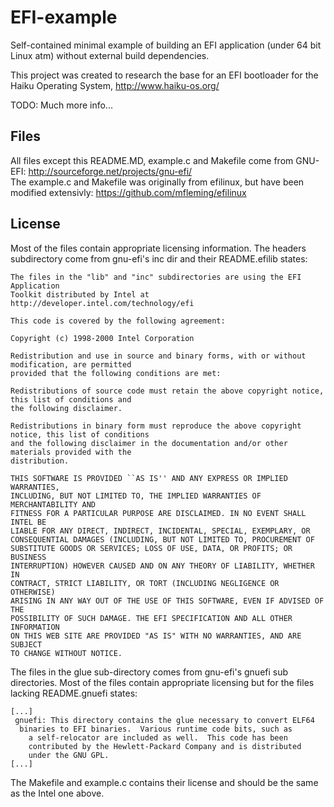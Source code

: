 EFI-example
===========

Self-contained minimal example of building an EFI application (under 64 bit Linux atm) without external build dependencies.

This project was created to research the base for an EFI bootloader for the Haiku Operating System, http://www.haiku-os.org/

TODO: Much more info...

Files
-----
All files except this README.MD, example.c and Makefile come from GNU-EFI: http://sourceforge.net/projects/gnu-efi/  
The example.c and Makefile was originally from efilinux, but have been modified extensivly: https://github.com/mfleming/efilinux

License
-------
Most of the files contain appropriate licensing information.
The headers subdirectory come from gnu-efi's inc dir and their README.efilib states:
```
The files in the "lib" and "inc" subdirectories are using the EFI Application 
Toolkit distributed by Intel at http://developer.intel.com/technology/efi

This code is covered by the following agreement:

Copyright (c) 1998-2000 Intel Corporation

Redistribution and use in source and binary forms, with or without modification, are permitted
provided that the following conditions are met:

Redistributions of source code must retain the above copyright notice, this list of conditions and
the following disclaimer.

Redistributions in binary form must reproduce the above copyright notice, this list of conditions
and the following disclaimer in the documentation and/or other materials provided with the
distribution.

THIS SOFTWARE IS PROVIDED ``AS IS'' AND ANY EXPRESS OR IMPLIED WARRANTIES,
INCLUDING, BUT NOT LIMITED TO, THE IMPLIED WARRANTIES OF MERCHANTABILITY AND
FITNESS FOR A PARTICULAR PURPOSE ARE DISCLAIMED. IN NO EVENT SHALL INTEL BE
LIABLE FOR ANY DIRECT, INDIRECT, INCIDENTAL, SPECIAL, EXEMPLARY, OR
CONSEQUENTIAL DAMAGES (INCLUDING, BUT NOT LIMITED TO, PROCUREMENT OF
SUBSTITUTE GOODS OR SERVICES; LOSS OF USE, DATA, OR PROFITS; OR BUSINESS
INTERRUPTION) HOWEVER CAUSED AND ON ANY THEORY OF LIABILITY, WHETHER IN
CONTRACT, STRICT LIABILITY, OR TORT (INCLUDING NEGLIGENCE OR OTHERWISE)
ARISING IN ANY WAY OUT OF THE USE OF THIS SOFTWARE, EVEN IF ADVISED OF THE
POSSIBILITY OF SUCH DAMAGE. THE EFI SPECIFICATION AND ALL OTHER INFORMATION
ON THIS WEB SITE ARE PROVIDED "AS IS" WITH NO WARRANTIES, AND ARE SUBJECT
TO CHANGE WITHOUT NOTICE.
```

The files in the glue sub-directory comes from gnu-efi's gnuefi sub directories. Most of the files contain
appropriate licensing but for the files lacking README.gnuefi states:
```
[...]
 gnuefi: This directory contains the glue necessary to convert ELF64
  binaries to EFI binaries.  Various runtime code bits, such as
	a self-relocator are included as well.  This code has been
	contributed by the Hewlett-Packard Company and is distributed
	under the GNU GPL.
[...]
```
The Makefile and example.c contains their license and should be the same as the Intel one above.


